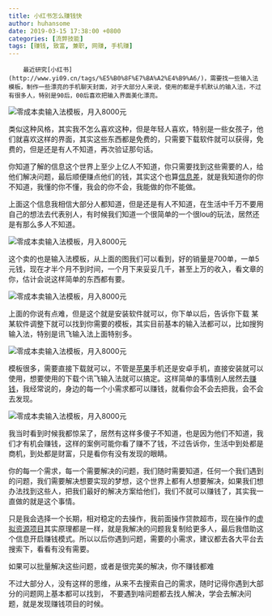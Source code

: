 ```yaml
---
title: 小红书怎么赚钱快
author: huhansome
date: 2019-03-15 17:38:00 +0800
categories: [流弊技能]
tags: [赚钱, 致富, 兼职, 网赚, 手机赚]
---
```



        最近研究[小红书](http://www.yi09.cn/tags/%E5%B0%8F%E7%BA%A2%E4%B9%A6/)，需要找一些输入法模板，制作一些漂亮的手机聊天封面，对于大部分人来说，使用的都是手机默认的输入法，不过有很多人，特别是90后，00后喜欢把输入界面美化漂亮。  
  
![零成本卖输入法模板，月入8000元
](http://www.yi09.cn/zb_users/upload/2021/12/20211215205454163957289481998.jpeg)  
  
类似这种风格，其实我不怎么喜欢这种，但是年轻人喜欢，特别是一些女孩子，他们就喜欢这样的界面，其实这些东西都是免费的，只需要下载软件就可以获得，免费的，但是还是有人不知道，再次验证那句话。  
  
你知道了解的信息这个世界上至少上亿人不知道，你只需要找到这些需要的人，给他们解决问题，最后顺便赚点他们的钱，其实这个也算[信息差](http://www.yi09.cn/tags/%E4%BF%A1%E6%81%AF%E5%B7%AE/)，就是我知道你的你不知道，我懂的你不懂，我会的你不会，我能做的你不能做。  
  
上面这个信息我相信大部分人都知道，但是还是有人不知道，在生活中千万不要用自己的想法去代表别人，有时候我们知道一个很简单的一个很lou的玩法，居然还是有那么多人不知道。  
  
![零成本卖输入法模板，月入8000元
](http://www.yi09.cn/zb_users/upload/2021/12/20211215205454163957289473189.jpeg)  
  
这个卖的也是输入法模板，从上面的图我们可以看到，好的销量是700单，一单5元钱，现在才半个月不到时间，一个月下来妥妥几千，甚至上万的收入，看文章的你，估计会说这样简单的东西都有要。  
  
![零成本卖输入法模板，月入8000元
](http://www.yi09.cn/zb_users/upload/2021/12/20211215205455163957289540582.jpeg)  
  
上面的你说有点难，但是这个就是安装软件就可以，你下单以后，告诉你下载
某某软件调整下就可以找到你需要的模板，其实目前基本的输入法都可以，比如搜狗输入法，特别是讯飞输入法上面特别多。  
  
![零成本卖输入法模板，月入8000元
](http://www.yi09.cn/zb_users/upload/2021/12/20211215205455163957289538608.jpeg)  
  
模板很多，需要直接下载就可以，不管是[苹果](http://www.yi09.cn/tags/%E8%8B%B9%E6%9E%9C/)手机还是安卓手机，直接安装就可以使用，想要使用的下载个讯飞输入法就可以搞定。这样简单的事情别人居然去[赚钱](http://www.yi09.cn/tags/%E8%B5%9A%E9%92%B1/)，我经常说的，身边的每一个小需求都可以赚钱，就看你会不会去把我，会不会去发现。  
  
![零成本卖输入法模板，月入8000元
](http://www.yi09.cn/zb_users/upload/2021/12/20211215205455163957289577058.jpeg)  
  
我当时看到时候我都惊呆了，居然有这样多傻子不知道，也是因为他们不知道，我们才有机会赚钱，这样的案例可能你看了赚不了钱，不过告诉你，生活中到处都是商机，到处都是财富，只是看你有没有发现的眼睛。  
  
你的每一个需求，每一个需要解决的问题，我们随时需要知道，任何一个我们遇到的问题，我们需要解决想要实现的梦想，这个世界上都有人想要解决，如果我们想办法找到这些人，把我们最好的解决方案给他们，我们不就可以赚钱了，其实我一直做的就是这个事情。  
  
只是我会选择一个长期，相对稳定的去操作，我前面操作贷款超市，现在操作的[虚拟资源](http://www.yi09.cn/tags/%E8%99%9A%E6%8B%9F%E8%B5%84%E6%BA%90/)[项目](http://www.yi09.cn/tags/%E9%A1%B9%E7%9B%AE/)其实原理都是一样，就是我解决的问题我复制给更多人，最后我借助这个信息开启赚钱模式。所以以后你遇到问题，需要的小需求，建议都去各大平台去搜索下，看看有没有需要。  
  
如果可以批量解决这些问题，或者是很完美的解决，你不赚钱都难  
  
不过大部分人，没有这样的思维，从来不去搜索自己的需求，随时记得你遇到大部分的问题网上基本都可以找到，
不要遇到啥问题都去找人解决，学会去解决问题，就是发现赚钱项目的时候。

